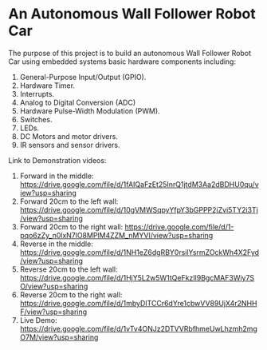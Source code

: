 # An Autonomous Wall Follower Robot Car
The purpose of this project is to build an autonomous Wall Follower Robot Car using embedded systems basic hardware components including:
1) General-Purpose Input/Output (GPIO).
2) Hardware Timer.
3) Interrupts.
4) Analog to Digital Conversion (ADC)
5) Hardware Pulse-Width Modulation (PWM).
6) Switches.
7) LEDs.
8) DC Motors and motor drivers.
9) IR sensors and sensor drivers.

Link to Demonstration videos: 
  1) Forward in the middle:
    https://drive.google.com/file/d/1fAIQaFzEt25InrQ1jtdM3Aa2dBDHU0qu/view?usp=sharing
  2) Forward 20cm to the left wall:
    https://drive.google.com/file/d/10gVMWSqpyYfpY3bGPPP2jZvi5TY2i3Tj/view?usp=sharing
  3) Forward 20cm to the right wall: 
    https://drive.google.com/file/d/1-pqo6zZy_n0lxN7lO8MPlM4ZZM_nMYVI/view?usp=sharing
  4) Reverse in the middle:
    https://drive.google.com/file/d/1NH1eZ6dgRBY0rsilYsrmZOckWh4X2Fyd/view?usp=sharing
  5) Reverse 20cm to the left wall:
    https://drive.google.com/file/d/1HjY5L2w5W1tQeFkzIl9BgcMAF3Wiy7SO/view?usp=sharing
  6) Reverse 20cm to the right wall:
    https://drive.google.com/file/d/1mbyDITCCr6dYre1cbwVV89UjX4r2NHHF/view?usp=sharing
  7) Live Demo: 
    https://drive.google.com/file/d/1vTv4ONJz2DTVVRbfhmeUwLhzmh2mgO7M/view?usp=sharing
